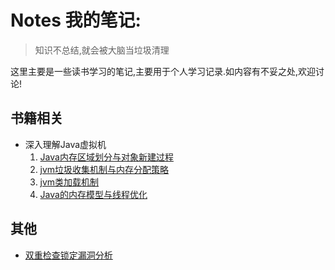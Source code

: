 # Notes 我的笔记:

> 知识不总结,就会被大脑当垃圾清理                    

这里主要是一些读书学习的笔记,主要用于个人学习记录.如内容有不妥之处,欢迎讨论!

## 书籍相关

- 深入理解Java虚拟机
    1. [Java内存区域划分与对象新建过程](./深入理解Java虚拟机读书笔记/Java内存区域划分.md)
    2. [jvm垃圾收集机制与内存分配策略](./深入理解Java虚拟机读书笔记/jvm垃圾收集与内存回收策略.md)
    3. [jvm类加载机制](./深入理解Java虚拟机读书笔记/jvm类加载机制.md)
    4. [Java的内存模型与线程优化](./深入理解Java虚拟机读书笔记/Java内存模型与线程.md)


## 其他

- [双重检查锁定漏洞分析](双重检查锁定漏洞分析笔记.md)

